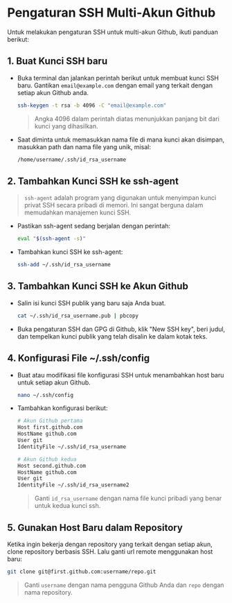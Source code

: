# Pengaturan SSH Multi-Akun Github

Untuk melakukan pengaturan SSH untuk multi-akun Github, ikuti panduan berikut:

## 1. Buat Kunci SSH baru

- Buka terminal dan jalankan perintah berikut untuk membuat kunci SSH baru. Gantikan `email@example.com` dengan email yang terkait dengan setiap akun Github anda.

    ```sh
    ssh-keygen -t rsa -b 4096 -C "email@example.com"
    ```

    > Angka 4096 dalam perintah diatas menunjukkan panjang bit dari kunci yang dihasilkan.

- Saat diminta untuk memasukkan nama file di mana kunci akan disimpan, masukkan path dan nama file yang unik, misal:

    ```sh
    /home/username/.ssh/id_rsa_username
    ```

## 2. Tambahkan Kunci SSH ke ssh-agent

> `ssh-agent` adalah program yang digunakan untuk menyimpan kunci privat SSH secara pribadi di memori.  Ini sangat berguna dalam memudahkan manajemen kunci SSH.

- Pastikan ssh-agent sedang berjalan dengan perintah:

    ```sh
    eval "$(ssh-agent -s)"
    ```

- Tambahkan kunci SSH ke ssh-agent:

    ```sh
    ssh-add ~/.ssh/id_rsa_username
    ```

## 3. Tambahkan Kunci SSH ke Akun Github

- Salin isi kunci SSH publik yang baru saja Anda buat.

    ```sh
    cat ~/.ssh/id_rsa_username.pub | pbcopy
    ```

- Buka pengaturan SSH dan GPG di Github, klik "New SSH key", beri judul, dan tempelkan kunci publik yang telah disalin ke dalam kotak teks.

## 4. Konfigurasi File ~/.ssh/config

- Buat atau modifikasi file konfigurasi SSH untuk menambahkan host baru untuk setiap akun Github.

    ```sh
    nano ~/.ssh/config
    ```

- Tambahkan konfigurasi berikut:

    ```sh
    # Akun Github pertama
    Host first.github.com
    HostName github.com
    User git
    IdentityFile ~/.ssh/id_rsa_username

    # Akun Github kedua
    Host second.github.com
    HostName github.com
    User git
    IdentityFile ~/.ssh/id_rsa_username2
    ```

    > Ganti `id_rsa_username` dengan nama file kunci pribadi yang benar untuk kedua kunci ssh.


## 5. Gunakan Host Baru dalam Repository

Ketika ingin bekerja dengan repository yang terkait dengan setiap akun, clone repository berbasis SSH. Lalu ganti url remote menggunakan host baru:

```sh
git clone git@first.github.com:username/repo.git
```

> Ganti `username` dengan nama pengguna Github Anda dan `repo` dengan nama repository.